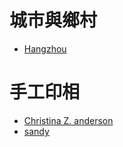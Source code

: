 # 城市與鄉村
* [Hangzhou](http://www.ywhangzhou.cn/index.htm)

# 手工印相
* [Christina Z. anderson](http://www.christinazanderson.com/)
* [sandy](http://www.sandykingphotography.com/)